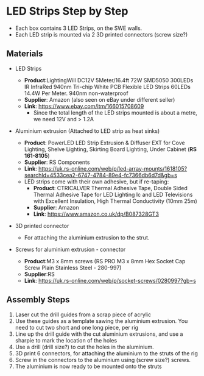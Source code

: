 # LED Strips Step by Step
- Each box contains 3 LED Strips, on the SWE walls.
- Each LED strip is mounted via 2 3D printed connectors (screw size?)

## Materials 
- LED Strips
  - **Product**:LightingWill DC12V 5Meter/16.4ft 72W SMD5050 300LEDs IR InfraRed 940nm Tri-chip White PCB Flexible LED Strips 60LEDs 14.4W Per Meter. 940nm non-waterproof
  - **Supplier**: Amazon (also seen on eBay under different seller)
  - **Link**: https://www.ebay.com/itm/166015708609
    - Since the total length of the LED strips mounted is about a metre, we need 12V and > 1.2A
- Aluminium extrusion (Attached to LED strip as heat sinks)
  - **Product**: PowerLED LED Strip Extrusion & Diffuser EXT for Cove Lighting, Shelve Lighting, Skirting Board Lighting, Under Cabinet (**RS 161-8105**)
  - **Supplier**: RS Components
  - **Link**: https://uk.rs-online.com/web/p/led-array-mounts/1618105?searchId=4533cea2-6747-4784-89e4-fc7366db6d7d&gb=s
  - LED strips come with their own adhesive, but if re-taping:
    - **Product**: CTRICALVER Thermal Adhesive Tape, Double Sided Thermal Adhesive Tape for LED Lighting Ic and LED Televisions with Excellent Insulation, High Thermal Conductivity (10mm 25m)
    - **Supplier**: Amazon
    - **Link**: https://www.amazon.co.uk/dp/B087328GT3
   
- 3D printed connector
    - For attaching the aluminium extrusion to the strut.
 
- Screws for aluminium extrusion - connector 
  - **Product**:M3 x 8mm screws (RS PRO M3 x 8mm Hex Socket Cap Screw Plain Stainless Steel - 280-997)
  - **Supplier**:RS
  - **Link**: https://uk.rs-online.com/web/p/socket-screws/0280997?gb=s

## Assembly Steps
1. Laser cut the drill guides from a scrap piece of acrylic
2. Use these guides as a template sawing the aluminium extrusion. You need to cut two short and one long piece, per rig
3. Line up the drill guide with the cut aluminium extrusions, and use a sharpie to mark the location of the holes
4. Use a drill (drill size?) to cut the holes in the aluminium. 
5. 3D print 6 connectors, for attaching the aluminium to the struts of the rig
6. Screw in the connectors to the aluminium using (screw size?) screws.
7. The aluminium is now ready to be mounted onto the struts
